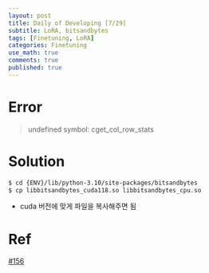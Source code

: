 ```yaml
---
layout: post
title: Daily of Developing [7/29]
subtitle: LoRA, bitsandbytes
tags: [Finetuning, LoRA]
categories: Finetuning
use_math: true
comments: true
published: true
---
```


# Error

> undefined symbol: cget_col_row_stats


# Solution

```bash
$ cd {ENV}/lib/python-3.10/site-packages/bitsandbytes
$ cp libbitsandbytes_cuda118.so libbitsandbytes_cpu.so
```

- cuda 버전에 맞게 파일을 복사해주면 됨


# Ref

[#156](https://github.com/TimDettmers/bitsandbytes/issues/156)